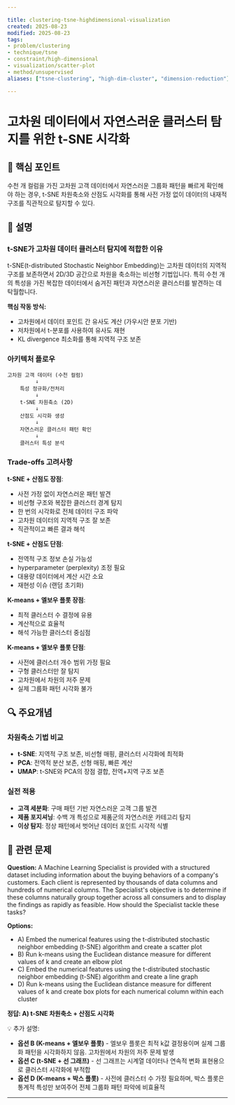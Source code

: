 ```yaml
---

title: clustering-tsne-highdimensional-visualization
created: 2025-08-23
modified: 2025-08-23
tags:
- problem/clustering
- technique/tsne
- constraint/high-dimensional
- visualization/scatter-plot
- method/unsupervised
aliases: ["tsne-clustering", "high-dim-cluster", "dimension-reduction"]

---
```


# 고차원 데이터에서 자연스러운 클러스터 탐지를 위한 t-SNE 시각화

## 🎯 핵심 포인트

수천 개 컬럼을 가진 고차원 고객 데이터에서 자연스러운 그룹화 패턴을 빠르게 확인해야 하는 경우, t-SNE 차원축소와 산점도 시각화를 통해 사전 가정 없이 데이터의 내재적 구조를 직관적으로 탐지할 수 있다.

## 📝 설명

### t-SNE가 고차원 데이터 클러스터 탐지에 적합한 이유

t-SNE(t-distributed Stochastic Neighbor Embedding)는 고차원 데이터의 지역적 구조를 보존하면서 2D/3D 공간으로 차원을 축소하는 비선형 기법입니다. 특히 수천 개의 특성을 가진 복잡한 데이터에서 숨겨진 패턴과 자연스러운 클러스터를 발견하는 데 탁월합니다.

**핵심 작동 방식:**
- 고차원에서 데이터 포인트 간 유사도 계산 (가우시안 분포 기반)
- 저차원에서 t-분포를 사용하여 유사도 재현
- KL divergence 최소화를 통해 지역적 구조 보존

### 아키텍처 플로우

```
고차원 고객 데이터 (수천 컬럼)
         ↓
    특성 정규화/전처리
         ↓
    t-SNE 차원축소 (2D)
         ↓
    산점도 시각화 생성
         ↓
    자연스러운 클러스터 패턴 확인
         ↓
    클러스터 특성 분석
```

### Trade-offs 고려사항

**t-SNE + 산점도 장점**:
- 사전 가정 없이 자연스러운 패턴 발견
- 비선형 구조와 복잡한 클러스터 경계 탐지
- 한 번의 시각화로 전체 데이터 구조 파악
- 고차원 데이터의 지역적 구조 잘 보존
- 직관적이고 빠른 결과 해석

**t-SNE + 산점도 단점**:
- 전역적 구조 정보 손실 가능성
- hyperparameter (perplexity) 조정 필요
- 대용량 데이터에서 계산 시간 소요
- 재현성 이슈 (랜덤 초기화)

**K-means + 엘보우 플롯 장점**:
- 최적 클러스터 수 결정에 유용
- 계산적으로 효율적
- 해석 가능한 클러스터 중심점

**K-means + 엘보우 플롯 단점**:
- 사전에 클러스터 개수 범위 가정 필요
- 구형 클러스터만 잘 탐지
- 고차원에서 차원의 저주 문제
- 실제 그룹화 패턴 시각화 불가

## 🔍 주요개념

### 차원축소 기법 비교

- **t-SNE**: 지역적 구조 보존, 비선형 매핑, 클러스터 시각화에 최적화
- **PCA**: 전역적 분산 보존, 선형 매핑, 빠른 계산
- **UMAP**: t-SNE와 PCA의 장점 결합, 전역+지역 구조 보존

### 실전 적용

- **고객 세분화**: 구매 패턴 기반 자연스러운 고객 그룹 발견
- **제품 포지셔닝**: 수백 개 특성으로 제품군의 자연스러운 카테고리 탐지
- **이상 탐지**: 정상 패턴에서 벗어난 데이터 포인트 시각적 식별

## 📝 관련 문제

**Question:** A Machine Learning Specialist is provided with a structured dataset including information about the buying behaviors of a company's customers. Each client is represented by thousands of data columns and hundreds of numerical columns. The Specialist's objective is to determine if these columns naturally group together across all consumers and to display the findings as rapidly as feasible. How should the Specialist tackle these tasks?

**Options:**

- A) Embed the numerical features using the t-distributed stochastic neighbor embedding (t-SNE) algorithm and create a scatter plot
- B) Run k-means using the Euclidean distance measure for different values of k and create an elbow plot
- C) Embed the numerical features using the t-distributed stochastic neighbor embedding (t-SNE) algorithm and create a line graph
- D) Run k-means using the Euclidean distance measure for different values of k and create box plots for each numerical column within each cluster

**정답: A) t-SNE 차원축소 + 산점도 시각화**

💡 추가 설명:

- **옵션 B (K-means + 엘보우 플롯)** - 엘보우 플롯은 최적 k값 결정용이며 실제 그룹화 패턴을 시각화하지 않음. 고차원에서 차원의 저주 문제 발생
- **옵션 C (t-SNE + 선 그래프)** - 선 그래프는 시계열 데이터나 연속적 변화 표현용으로 클러스터 시각화에 부적합
- **옵션 D (K-means + 박스 플롯)** - 사전에 클러스터 수 가정 필요하며, 박스 플롯은 통계적 특성만 보여주어 전체 그룹화 패턴 파악에 비효율적

---